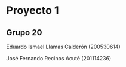 # Proyecto 1
## Grupo 20
Eduardo Ismael Llamas Calderón (200530614)

José Fernando Recinos Acuté (201114236)
